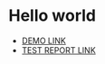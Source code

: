 # Hello world

- [DEMO LINK](https://bran4u.github.io/layout_hello-world/) <br>
- [TEST REPORT LINK](https://bran4u.github.io/layout_hello-world/report/html_report/)
